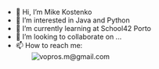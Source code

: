 - 👋 Hi, I’m Mike Kostenko
- 👀 I’m interested in Java and Python
- 🌱 I’m currently learning at School42 Porto
- 💞️ I’m looking to collaborate on ...
- 📫 How to reach me:<br> &emsp;&emsp; <img alt="vopros.m@gmail.com" src="https://img.shields.io/static/v1?label=e-mail:&message=vopros.m@gmail.com&color=yellow" />

<!---
vopros21/vopros21 is a ✨ special ✨ repository because its `README.md` (this file) appears on your GitHub profile.
You can click the Preview link to take a look at your changes.
--->
